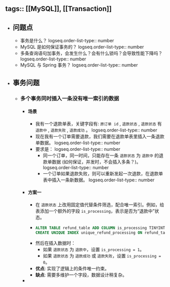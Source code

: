 tags:: [[MySQL]], [[Transaction]] 
---

- ## 问题点
	- 事务是什么？
	  logseq.order-list-type:: number
	- MySQL 是如何保证事务的？
	  logseq.order-list-type:: number
	- 多条查询语句加事务，会发生什么？会有什么锁吗？会导致性能下降吗？
	  logseq.order-list-type:: number
	- MySQL 与 Spring 事务？
	  logseq.order-list-type:: number
- ## 事务问题
	- ### 多个事务同时插入一条没有唯一索引的数据
		- #### 场景
			- 我有一个退款单表，关键字段有: `原订单 id` , `退款状态` ,  `退款状态`  有 `退款中` , `退款失败` ,  `退款成功` 。
			  logseq.order-list-type:: number
			- 现在我有一个订单需要退款，我们需要在退款单表里插入一条退款单数据。
			  logseq.order-list-type:: number
			- 要求是：
			  logseq.order-list-type:: number
				- 同一个订单，同一时间，只能存在一条 `退款状态` 为 `退款中` 的退款单数据 (如何保证，并发时，不会插入多条？)。
				  logseq.order-list-type:: number
				- 一个订单如果退款失败，则可以重新发起一次退款，在退款单表中插入一条新数据。
				  logseq.order-list-type:: number
		- #### 方案一
			- 在 `退款状态` 上改用固定值代替条件筛选，配合唯一索引。例如，给表添加一个额外的字段 `is_processing`，表示是否为“退款中”状态。
			- ```sql
			  ALTER TABLE refund_table ADD COLUMN is_processing TINYINT(1) NOT NULL DEFAULT 0;
			  CREATE UNIQUE INDEX unique_refund_processing ON refund_table (original_order_id, is_processing);
			  ```
			- 然后在插入数据时：
				- 如果 `退款状态` 为 `退款中`，设置 `is_processing = 1`。
				- 如果 `退款状态` 为 `退款成功` 或 `退款失败`，设置 `is_processing = 0`。
			- **优点**: 实现了逻辑上的条件唯一约束。
			- **缺点**: 需要多维护一个字段，数据设计稍复杂。
		-